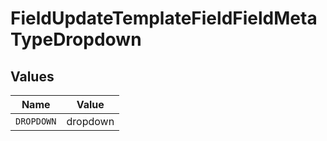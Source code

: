 # FieldUpdateTemplateFieldFieldMetaTypeDropdown


## Values

| Name       | Value      |
| ---------- | ---------- |
| `DROPDOWN` | dropdown   |